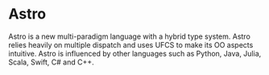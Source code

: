 # Astro
Astro is a new multi-paradigm language with a hybrid type system. Astro relies heavily on multiple dispatch and uses UFCS to make its OO aspects intuitive. Astro is influenced by other languages  such as Python, Java, Julia, Scala, Swift, C# and C++.
